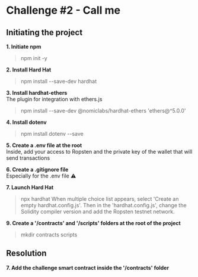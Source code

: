 # Challenge #2 - Call me

## Initiating the project

**1. Initiate npm**
> npm init -y

**2. Install Hard Hat**
> npm install --save-dev hardhat

**3. Install hardhat-ethers**  
The plugin for integration with ethers.js
> npm install --save-dev @nomiclabs/hardhat-ethers 'ethers@^5.0.0' 

**4. Install dotenv**
> npm install dotenv --save

**5. Create a .env file at the root**  
Inside, add your access to Ropsten and the private key of the wallet that will send transactions

**6. Create a .gitignore file**  
Especially for the .env file ⚠️

**7. Launch Hard Hat**  
> npx hardhat
When multiple choice list appears, select 'Create an empty hardhat.config.js'. Then in the 'hardhat.config.js', change the Solidity compiler version and add the Ropsten testnet network.

**9. Create a '/contracts' and '/scripts' folders at the root of the project**
> mkdir contracts scripts

## Resolution

**7. Add the challenge smart contract inside the '/contracts' folder**